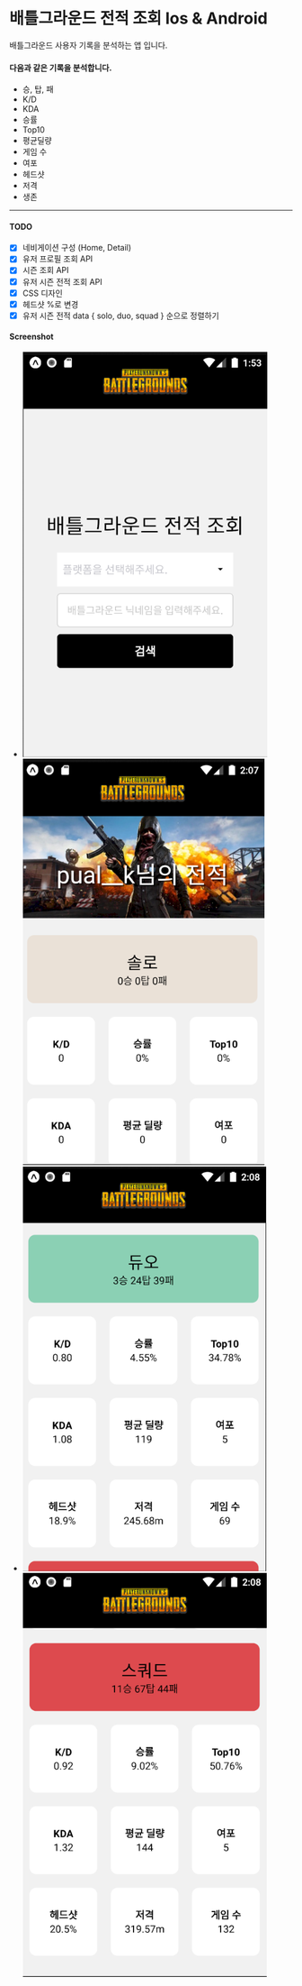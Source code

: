 # 배틀그라운드 전적 조회 Ios & Android

배틀그라운드 사용자 기록을 분석하는 앱 입니다.

#### 다음과 같은 기록을 분석합니다.

* 승, 탑, 패
* K/D
* KDA
* 승률
* Top10
* 평균딜량
* 게임 수
* 여포
* 헤드샷
* 저격
* 생존

---

#### TODO
* [x] 네비게이션 구성 (Home, Detail)
* [x] 유저 프로필 조회 API
* [x] 시즌 조회 API
* [x] 유저 시즌 전적 조회 API
* [x] CSS 디자인
* [x] 헤드샷 %로 변경
* [x] 유저 시즌 전적 data { solo, duo, squad } 순으로 정렬하기

#### Screenshot

- ![screensh](./Screenshot_home.png) ![screensh](./Screenshot_detail1.png)
- ![screensh](./Screenshot_detail2.png) ![screensh](./Screenshot_detail3.png)